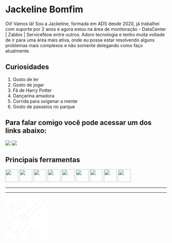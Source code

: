 # Jackeline Bomfim

Oii! Vamos lá!
Sou a Jackeline, formada em ADS desde 2020, já trabalhei com suporte por 2 anos e agora estou na área de monitoração - DataCenter | Zabbix | ServiceNow entre outros.
Adoro tecnologia e tenho muita voltade de ir para uma área mais ativa, onde eu possa estar resolvendo alguns problemas mais complexos e não somente delegando como faço atualmente.

## Curiosidades

1. Gosto de ler
2. Gosto de jogar
3. Fã de Harry Potter
4. Dançarina amadora
5. Corrida para oxigenar a mente
6. Gosto de passeios no parque

## Para falar comigo você pode acessar um dos links abaixo:

<a href="https://www.linkedin.com/in/jacke-bomfim" target="_blank"><img src="https://img.shields.io/badge/-LinkedIn-%230077B5?style=for-the-badge&logo=linkedin&logoColor=fff" target="_blank"></a>  <a href="https://github.com/Jackeline-Bomfim" target="_blank"><img src="https://img.shields.io/badge/-Github-%23000000?style=for-the-badge&logo=github&logoColor=fff" target="_blank"></a>

 ## Principais ferramentas

 <img src="https://cdn.jsdelivr.net/gh/devicons/devicon/icons/git/git-original.svg" width="40" height="40"/> <img src="https://cdn.jsdelivr.net/gh/devicons/devicon/icons/java/java-original-wordmark.svg" width="40" height="40" /> <img src="https://cdn.jsdelivr.net/gh/devicons/devicon/icons/mysql/mysql-original-wordmark.svg"  width="40" height="40"/> <img src="https://cdn.jsdelivr.net/gh/devicons/devicon/icons/angularjs/angularjs-original.svg" width="40" height="40" /> <img src="https://cdn.jsdelivr.net/gh/devicons/devicon/icons/javascript/javascript-original.svg"  width="40" height="40"/> <img src="https://cdn.jsdelivr.net/gh/devicons/devicon/icons/jira/jira-original-wordmark.svg" width="40" height="40"/> <img src="https://cdn.jsdelivr.net/gh/devicons/devicon/icons/spring/spring-original.svg" width="40" height="40"/> <img src="https://cdn.jsdelivr.net/gh/devicons/devicon/icons/html5/html5-original-wordmark.svg" width="40" height="40"/> <img src="https://cdn.jsdelivr.net/gh/devicons/devicon/icons/css3/css3-original-wordmark.svg" width="40" height="40"/>

______________________________
_________________________

![](/utils/cards/broom%20(3).png)

